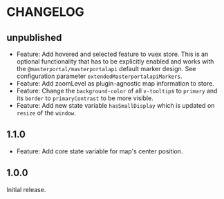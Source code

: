 # CHANGELOG

## unpublished

- Feature: Add hovered and selected feature to vuex store. This is an optional functionality that has to be explicitly enabled and works with the `@masterportal/masterportalapi` default marker design. See configuration parameter `extendedMasterportalapiMarkers`.
- Feature: Add zoomLevel as plugin-agnostic map information to store.
- Feature: Change the `background-color` of all `v-tooltip`s to `primary` and its `border` to `primaryContrast` to be more visible.
- Feature: Add new state variable `hasSmallDisplay` which is updated on `resize` of the `window`.

## 1.1.0

- Feature: Add core state variable for map's center position.

## 1.0.0

Initial release.
